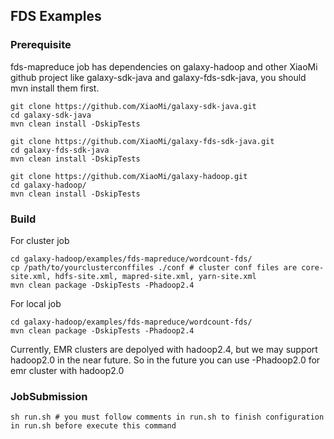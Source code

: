 FDS Examples
---
### Prerequisite
fds-mapreduce job has dependencies on galaxy-hadoop and other XiaoMi github project like galaxy-sdk-java and galaxy-fds-sdk-java, you should mvn install them first.

  ```
  git clone https://github.com/XiaoMi/galaxy-sdk-java.git  
  cd galaxy-sdk-java  
  mvn clean install -DskipTests
  
  git clone https://github.com/XiaoMi/galaxy-fds-sdk-java.git
  cd galaxy-fds-sdk-java
  mvn clean install -DskipTests
  
  git clone https://github.com/XiaoMi/galaxy-hadoop.git
  cd galaxy-hadoop/
  mvn clean install -DskipTests
  ```


### Build
For cluster job

  ```
  cd galaxy-hadoop/examples/fds-mapreduce/wordcount-fds/
  cp /path/to/yourclusterconffiles ./conf # cluster conf files are core-site.xml, hdfs-site.xml, mapred-site.xml, yarn-site.xml
  mvn clean package -DskipTests -Phadoop2.4
  ```
For local job

  ```
  cd galaxy-hadoop/examples/fds-mapreduce/wordcount-fds/
  mvn clean package -DskipTests -Phadoop2.4
  ```
Currently, EMR clusters are depolyed with hadoop2.4, but we may support hadoop2.0 in the near future.
So in the future you can use -Phadoop2.0 for emr cluster with hadoop2.0

### JobSubmission

  ```
  sh run.sh # you must follow comments in run.sh to finish configuration in run.sh before execute this command

  ```